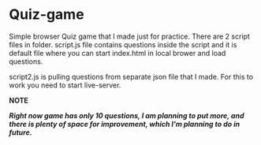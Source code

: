 # Quiz-game

Simple browser Quiz game that I made just for practice. There are 2 script files in folder. script.js file contains questions inside the script and it is default file where you can start index.html in local brower and load questions.

script2.js is pulling questions from separate json file that I made. For this to work you need to start live-server.


**NOTE**

***Right now game has only 10 questions, I am planning to put more, and there is plenty of space for improvement, which I'm planning to do in future.***
